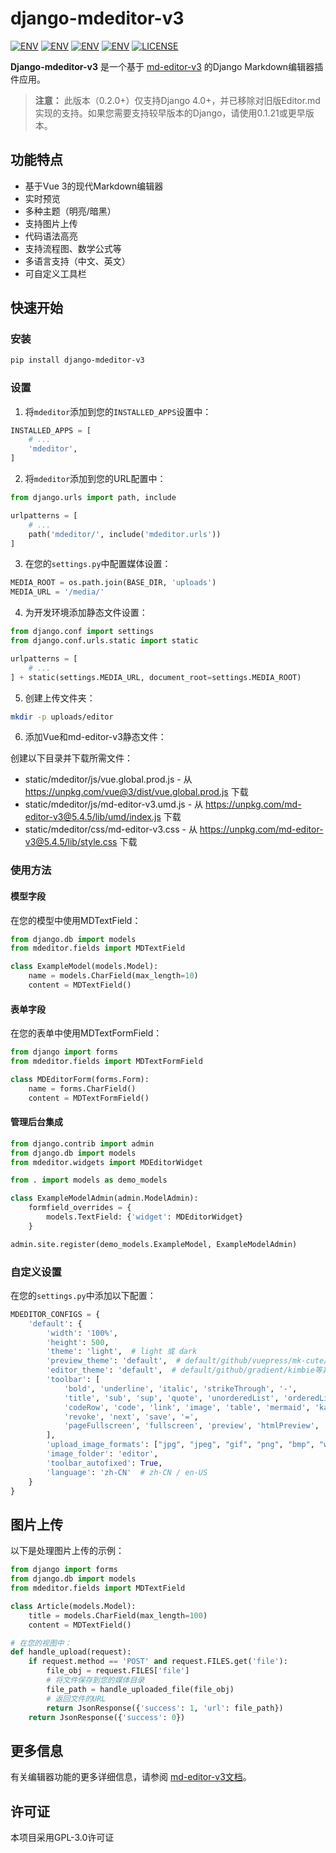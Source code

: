 # django-mdeditor-v3

[![ENV](https://img.shields.io/badge/release-v0.2.0-blue.svg)](https://github.com/pylixm/django-mdeditor)
[![ENV](https://img.shields.io/badge/中文-v0.2.0-blue.svg)](./README_CN.md)
[![ENV](https://img.shields.io/badge/python-3.7+-green.svg)](https://github.com/pylixm/django-mdeditor)
[![ENV](https://img.shields.io/badge/django-4.0+-green.svg)](https://github.com/pylixm/django-mdeditor)
[![LICENSE](https://img.shields.io/badge/license-GPL3.0-green.svg)](https://github.com/pylixm/django-mdeditor/master/LICENSE.txt)

**Django-mdeditor-v3** 是一个基于 [md-editor-v3](https://imzbf.github.io/md-editor-v3/zh-CN/) 的Django Markdown编辑器插件应用。

> **注意：** 此版本（0.2.0+）仅支持Django 4.0+，并已移除对旧版Editor.md实现的支持。如果您需要支持较早版本的Django，请使用0.1.21或更早版本。

## 功能特点

- 基于Vue 3的现代Markdown编辑器
- 实时预览
- 多种主题（明亮/暗黑）
- 支持图片上传
- 代码语法高亮
- 支持流程图、数学公式等
- 多语言支持（中文、英文）
- 可自定义工具栏

## 快速开始

### 安装

```bash
pip install django-mdeditor-v3
```

### 设置

1. 将`mdeditor`添加到您的`INSTALLED_APPS`设置中：

```python
INSTALLED_APPS = [
    # ...
    'mdeditor',
]
```

2. 将`mdeditor`添加到您的URL配置中：

```python
from django.urls import path, include

urlpatterns = [
    # ...
    path('mdeditor/', include('mdeditor.urls'))
]
```

3. 在您的`settings.py`中配置媒体设置：

```python
MEDIA_ROOT = os.path.join(BASE_DIR, 'uploads')
MEDIA_URL = '/media/'
```

4. 为开发环境添加静态文件设置：

```python
from django.conf import settings
from django.conf.urls.static import static

urlpatterns = [
    # ...
] + static(settings.MEDIA_URL, document_root=settings.MEDIA_ROOT)
```

5. 创建上传文件夹：
```bash
mkdir -p uploads/editor
```

6. 添加Vue和md-editor-v3静态文件：

创建以下目录并下载所需文件：
   - static/mdeditor/js/vue.global.prod.js - 从 https://unpkg.com/vue@3/dist/vue.global.prod.js 下载
   - static/mdeditor/js/md-editor-v3.umd.js - 从 https://unpkg.com/md-editor-v3@5.4.5/lib/umd/index.js 下载
   - static/mdeditor/css/md-editor-v3.css - 从 https://unpkg.com/md-editor-v3@5.4.5/lib/style.css 下载

### 使用方法

#### 模型字段

在您的模型中使用MDTextField：

```python
from django.db import models
from mdeditor.fields import MDTextField

class ExampleModel(models.Model):
    name = models.CharField(max_length=10)
    content = MDTextField()
```

#### 表单字段

在您的表单中使用MDTextFormField：

```python
from django import forms
from mdeditor.fields import MDTextFormField

class MDEditorForm(forms.Form):
    name = forms.CharField()
    content = MDTextFormField()
```

#### 管理后台集成

```python
from django.contrib import admin
from django.db import models
from mdeditor.widgets import MDEditorWidget

from . import models as demo_models

class ExampleModelAdmin(admin.ModelAdmin):
    formfield_overrides = {
        models.TextField: {'widget': MDEditorWidget}
    }

admin.site.register(demo_models.ExampleModel, ExampleModelAdmin)
```

### 自定义设置

在您的`settings.py`中添加以下配置：

```python
MDEDITOR_CONFIGS = {
    'default': {
        'width': '100%',
        'height': 500,
        'theme': 'light',  # light 或 dark
        'preview_theme': 'default',  # default/github/vuepress/mk-cute/smart-blue/cyanosis
        'editor_theme': 'default',  # default/github/gradient/kimbie等其他主题
        'toolbar': [
            'bold', 'underline', 'italic', 'strikeThrough', '-',
            'title', 'sub', 'sup', 'quote', 'unorderedList', 'orderedList', '-',
            'codeRow', 'code', 'link', 'image', 'table', 'mermaid', 'katex', '-',
            'revoke', 'next', 'save', '=',
            'pageFullscreen', 'fullscreen', 'preview', 'htmlPreview', 'catalog'
        ],
        'upload_image_formats': ["jpg", "jpeg", "gif", "png", "bmp", "webp"],
        'image_folder': 'editor',
        'toolbar_autofixed': True,
        'language': 'zh-CN'  # zh-CN / en-US
    }
}
```

## 图片上传

以下是处理图片上传的示例：

```python
from django import forms
from django.db import models
from mdeditor.fields import MDTextField

class Article(models.Model):
    title = models.CharField(max_length=100)
    content = MDTextField()

# 在您的视图中：
def handle_upload(request):
    if request.method == 'POST' and request.FILES.get('file'):
        file_obj = request.FILES['file']
        # 将文件保存到您的媒体目录
        file_path = handle_uploaded_file(file_obj)
        # 返回文件的URL
        return JsonResponse({'success': 1, 'url': file_path})
    return JsonResponse({'success': 0})
```

## 更多信息

有关编辑器功能的更多详细信息，请参阅 [md-editor-v3文档](https://imzbf.github.io/md-editor-v3/zh-CN/)。

## 许可证

本项目采用GPL-3.0许可证